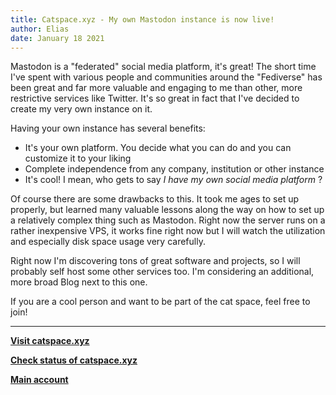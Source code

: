 ```yaml
---
title: Catspace.xyz - My own Mastodon instance is now live!
author: Elias
date: January 18 2021
---
```


Mastodon is a "federated" social media platform, it's great! The short time I've spent with various people and communities around the "Fediverse" has been great and far more valuable and engaging to me than other, more restrictive services like Twitter. It's so great in fact that I've decided to create my very own instance on it.

Having your own instance has several benefits:
- It's your own platform. You decide what you can do and you can customize it to your liking
- Complete independence from any company, institution or other instance
- It's cool! I mean, who gets to say *I have my own social media platform* ?

Of course there are some drawbacks to this. It took me ages to set up properly, but learned many valuable lessons along the way on how to set up a relatively complex thing such as Mastodon. Right now the server runs on a rather inexpensive VPS, it works fine right now but I will watch the utilization and especially disk space usage very carefully.

Right now I'm discovering tons of great software and projects, so I will probably self host some other services too. I'm considering an additional, more broad Blog next to this one.

If you are a cool person and want to be part of the cat space, feel free to join!

---

[**Visit catspace.xyz**](https://catspace.xyz)

[**Check status of catspace.xyz**](https://status.catspace.xyz)

[**Main account**](https://catspace.xyz/web/accounts/1#)